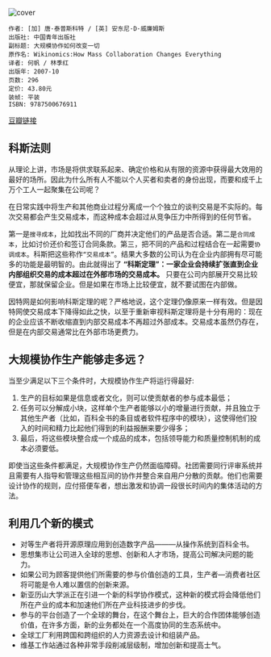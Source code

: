 ![cover](https://img1.doubanio.com/lpic/s2719237.jpg)

    作者: [加] 唐·泰普斯科特 / [英] 安东尼·D·威廉姆斯 
    出版社: 中国青年出版社
    副标题: 大规模协作如何改变一切
    原作名: Wikinomics:How Mass Collaboration Changes Everything
    译者: 何帆 / 林季红 
    出版年: 2007-10
    页数: 296
    定价: 43.80元
    装帧: 平装
    ISBN: 9787500676911

[豆瓣链接](https://book.douban.com/subject/2265341/)

## 科斯法则
从理论上讲，市场是将供求联系起来、确定价格和从有限的资源中获得最大效用的最好的场所。因此为什么所有人不能以个人买者和卖者的身份出现，而要和成千上万个工人一起聚集在公司呢？

在日常实践中将生产和其他商业过程分离成一个个独立的谈判交易是不实际的。每次交易都会产生交易成本，而这种成本会超过从竞争压力中所得到的任何节省。

第一是`搜寻成本`，比如找出不同的厂商并决定他们的产品是否合适。第二是`合同成本`，比如讨价还价和签订合同条款。第三，把不同的产品和过程结合在一起需要`协调成本`。科斯把这些称作`“交易成本”`。结果大多数的公司认为在企业内部拥有尽可能多的功能是最明智的。由此就得出了 **“科斯定理”：一家企业会持续扩张直到企业内部组织交易的成本超过在外部市场的交易成本。** 只要在公司内部展开交易比较便宜，那就保留企业。但是如果在市场上比较便宜，就不要试图在内部做。

因特网是如何影响科斯定理的呢？严格地说，这个定理仍像原来一样有效。但是因特网使交易成本下降得如此之快，以至于重新审视科斯定理将是十分有用的：现在的企业应该不断收缩直到内部交易成本不再超过外部成本。交易成本虽然仍存在，但是在内部交易通常比在外部市场更费力。

## 大规模协作生产能够走多远？
 当至少满足以下三个条件时，大规模协作生产将运行得最好:
 1. 生产的目标如果是信息或者文化，则可以使贡献者的参与成本最低；
 2. 任务可以分解成小块，这样单个生产者能够以小的增量进行贡献，并且独立于其他生产者（比如，百科全书的条目或者软件程序中的模块），这使得他们投入的时间和精力比起他们得到的利益报酬来要少得多；
 3. 最后，将这些模块整合成一个成品的成本，包括领导能力和质量控制机制的成本必须要低。

即使当这些条件都满足，大规模协作生产仍然面临障碍。社团需要同行评审系统并且需要有人指导和管理这些相互间的协作并整合来自用户分散的贡献。他们也需要设计协作的规则，应付搭便车者，想出激发和协调一段很长时间内的集体活动的方法。

## 利用几个新的模式
* 对等生产者将开源原理应用到创造数字产品———从操作系统到百科全书。
* 思想集市让公司进入全球的思想、创新和人才市场，提高公司解决问题的能力。
* 如果公司为顾客提供他们所需要的参与价值创造的工具，生产者—消费者社区将可能是令人难以置信的创新来源。
* 新亚历山大学派正在引进一个新的科学协作模式，这种新的模式将会降低他们所在产业的成本和加速他们所在产业科技进步的步伐。
* 参与的平台创造了一个全球的舞台，在这个舞台上，巨大的合作团体能够创造价值，在许多方面，新的业务都处在一个高度协同的生态系统中。
* 全球工厂利用跨国和跨组织的人力资源去设计和组装产品。
* 维基工作站通过各种非常手段削减层级制，增加创新和提高士气。
